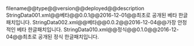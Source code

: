 filename@@type@@version@@deployed@@description
StringData001.xml@@베타@@0.0.1@@2016-12-01@@최초로 공개된 베타 한글패치입니다.
StringData002.xml@@베타@@0.0.2@@2016-12-04@@가장 안정적인 베타 한글패치입니다.
StringData010.xml@@정식@@0.1.0@@2016-12-04@@최초로 공개된 정식 한글패치입니다.